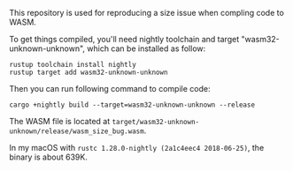 This repository is used for reproducing a size issue when compling code to WASM.

To get things compiled, you'll need nightly toolchain and target "wasm32-unknown-unknown", which can be installed as follow:

```shell
rustup toolchain install nightly
rustup target add wasm32-unknown-unknown
```

Then you can run following command to compile code:

```shell
cargo +nightly build --target=wasm32-unknown-unknown --release
```

The WASM file is located at `target/wasm32-unknown-unknown/release/wasm_size_bug.wasm`.

In my macOS with `rustc 1.28.0-nightly (2a1c4eec4 2018-06-25)`, the binary is about 639K.